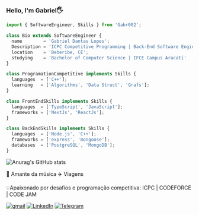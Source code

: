 ﻿### Hello, I'm Gabriel🖐️

```javascript
import { SoftwareEngineer, Skills } from 'Gabr002';

class Bio extends SoftwareEngineer {
  name        = 'Gabriel Dantas Lopes';
  Description = 'ICPC Competitive Programming | Back-End Software Engineer';
  location    = 'Beberibe, CE';
  studying    = 'Bachelor of Computer Science | IFCE Campus Aracati'
}

class ProgramationCompetitive implements Skills {
  languages  = ['C++'];
  learning   = ['Algorithms', 'Data Struct', 'Grafs'];
}

class FrontEndSkills implements Skills {
  languages  = ['TypeScript', 'JavaScript'];
  frameworks = ['NextJs', 'ReactJs'];
}

class BackEndSkills implements Skills {
  languages  = ['Node.js', 'C++'];
  frameworks = ['express', 'mongoose'];
  databases  = ['PostgreSQL', 'MongoDB'];
}
```

![Anurag's GitHub stats](https://github-readme-stats.vercel.app/api?username=Gabr002&show_icons=true&theme=dracula)

<div>
    <p>🎵 Amante da música 
    ✈️ Viagens
    </p>
    <p>💡Apaixonado por desafios e programação competitiva: ICPC | CODEFORCE | CODE JAM</p>
    <p></p>
</div>

[![gmail](https://img.shields.io/badge/Gmail-D14836?style=for-the-badge&logo=gmail&logoColor=white)](gdantaslopes62@gmail.com)
[![LinkedIn](https://img.shields.io/badge/LinkedIn-0077B5?style=for-the-badge&logo=linkedin&logoColor=white)](https://www.linkedin.com/in/gabrieldanlopes/)
[![Telegram](https://img.shields.io/badge/Telegram-2CA5E0?style=for-the-badge&logo=telegram&logoColor=white)](https://t.me/dantasDev)

